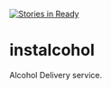 [![Stories in Ready](https://badge.waffle.io/gchavez101/instalcohol.png?label=ready&title=Ready)](https://waffle.io/gchavez101/instalcohol?utm_source=badge)
# instalcohol
Alcohol Delivery service.
